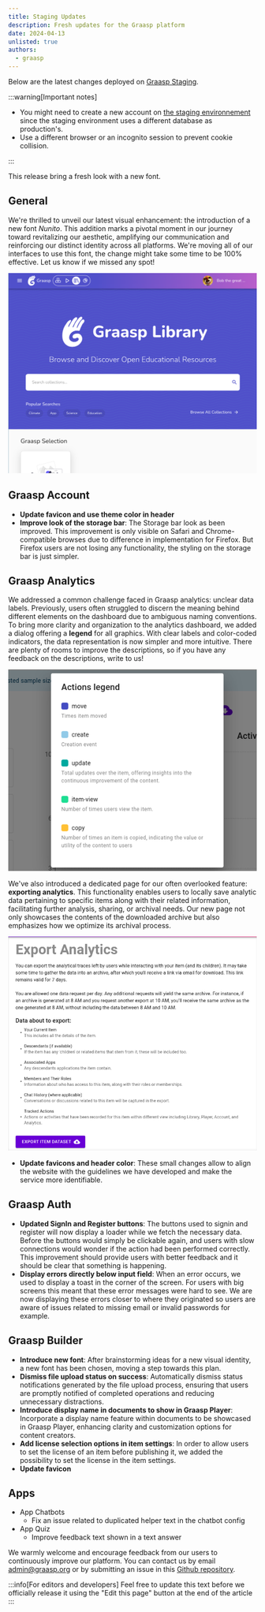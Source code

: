 ```yaml
---
title: Staging Updates
description: Fresh updates for the Graasp platform
date: 2024-04-13
unlisted: true
authors:
  - graasp
---
```


Below are the latest changes deployed on [Graasp Staging](https://builder.stage.graasp.org).

:::warning[Important notes]

- You might need to create a new account on [the staging environnement](https://auth.stage.graasp.org) since the staging environment uses a different database as production's.
- Use a different browser or an incognito session to prevent cookie collision.

:::

This release bring a fresh look with a new font.

<!-- Everything below this will not be shown in the post overview -->
<!-- truncate -->

## General

We're thrilled to unveil our latest visual enhancement: the introduction of a new font _Nunito_. This addition marks a pivotal moment in our journey toward revitalizing our aesthetic, amplifying our communication and reinforcing our distinct identity across all platforms. We're moving all of our interfaces to use this font, the change might take some time to be 100% effective. Let us know if we missed any spot!

![library new font](../screenshots/2024-04-15-library-home-new-font.png)

## Graasp Account

- **Update favicon and use theme color in header**
- **Improve look of the storage bar**: The Storage bar look as been improved. This improvement is only visible on Safari and Chrome-compatible browses due to difference in implementation for Firefox. But Firefox users are not losing any functionality, the styling on the storage bar is just simpler.

## Graasp Analytics

We addressed a common challenge faced in Graasp analytics: unclear data labels. Previously, users often struggled to discern the meaning behind different elements on the dashboard due to ambiguous naming conventions. To bring more clarity and organization to the analytics dashboard, we added a dialog offering a **legend** for all graphics. With clear labels and color-coded indicators, the data representation is now simpler and more intuitive. There are plenty of rooms to improve the descriptions, so if you have any feedback on the descriptions, write to us!

![analytics legend](../screenshots/2024-04-15-analytics-legends.png)

We've also introduced a dedicated page for our often overlooked feature: **exporting analytics**. This functionality enables users to locally save analytic data pertaining to specific items along with their related information, facilitating further analysis, sharing, or archival needs. Our new page not only showcases the contents of the downloaded archive but also emphasizes how we optimize its archival process.

![analytics export page](../screenshots/2024-04-15-analytics-export-page.png)

- **Update favicons and header color**: These small changes allow to align the website with the guidelines we have developed and make the service more identifiable.

## Graasp Auth

- **Updated SignIn and Register buttons**: The buttons used to signin and register will now display a loader while we fetch the necessary data. Before the buttons would simply be clickable again, and users with slow connections would wonder if the action had been performed correctly. This improvement should provide users with better feedback and it should be clear that something is happening.
- **Display errors directly below input field**: When an error occurs, we used to display a toast in the corner of the screen. For users with big screens this meant that these error messages were hard to see. We are now displaying these errors closer to where they originated so users are aware of issues related to missing email or invalid passwords for example.

## Graasp Builder

- **Introduce new font**: After brainstorming ideas for a new visual identity, a new font has been chosen, moving a step towards this plan.
- **Dismiss file upload status on success**: Automatically dismiss status notifications generated by the file upload process, ensuring that users are promptly notified of completed operations and reducing unnecessary distractions.
- **Introduce display name in documents to show in Graasp Player**: Incorporate a display name feature within documents to be showcased in Graasp Player, enhancing clarity and customization options for content creators.
- **Add license selection options in item settings**: In order to allow users to set the license of an item before publishing it, we added the possibility to set the license in the item settings.
- **Update favicon**

## Apps

- App Chatbots
  - Fix an issue related to duplicated helper text in the chatbot config
- App Quiz
  - Improve feedback text shown in a text answer

<!-- Generic message -->

We warmly welcome and encourage feedback from our users to continuously improve our platform. You can contact us by email [admin@graasp.org](mailto:admin@graasp.org) or by submitting an issue in this [Github repository](https://github.com/graasp/graasp-feedback).

:::info[For editors and developers]
Feel free to update this text before we officially release it using the "Edit this page" button at the end of the article
:::
